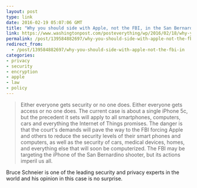 ```yaml
---
layout: post
type: link
date: 2016-02-19 05:07:06 GMT
title: "Why you should side with Apple, not the FBI, in the San Bernardino iPhone case"
link: https://www.washingtonpost.com/posteverything/wp/2016/02/18/why-you-should-side-with-apple-not-the-fbi-in-the-san-bernardino-iphone-case/
permalink: /post/139584882697/why-you-should-side-with-apple-not-the-fbi-in
redirect_from: 
  - /post/139584882697/why-you-should-side-with-apple-not-the-fbi-in
categories:
- privacy
- security
- encryption
- apple
- law
- policy
---
```


<p><blockquote>Either everyone gets security or no one does. Either everyone gets access or no one does. The current case is about a single iPhone 5c, but the precedent it sets will apply to all smartphones, computers, cars and everything the Internet of Things promises. The danger is that the court's demands will pave the way to the FBI forcing Apple and others to reduce the security levels of their smart phones and computers, as well as the security of cars, medical devices, homes, and everything else that will soon be computerized. The FBI may be targeting the iPhone of the San Bernardino shooter, but its actions imperil us all.</blockquote>
<p>Bruce Schneier is one of the leading security and privacy experts in the world and his opinion in this case is no surprise.</p></p>